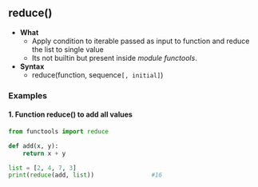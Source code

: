 ## reduce()
- **What**
  - Apply condition to iterable passed as input to function and reduce the list to single value
  - Its not builtin but present inside *module functools*.
- **Syntax**
  - reduce(function, sequence`[, initial]`)
  
### Examples
#### 1. Function reduce() to add all values
```python
from functools import reduce

def add(x, y):
    return x + y

list = [2, 4, 7, 3]
print(reduce(add, list))                #16
```
